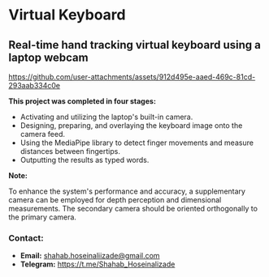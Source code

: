 # Virtual Keyboard

## Real-time hand tracking virtual keyboard using a laptop webcam

https://github.com/user-attachments/assets/912d495e-aaed-469c-81cd-293aab334c0e

**This project was completed in four stages:**

+ Activating and utilizing the laptop's built-in camera.
+ Designing, preparing, and overlaying the keyboard image onto the camera feed.
+ Using the MediaPipe library to detect finger movements and measure distances between fingertips.
+ Outputting the results as typed words.

**Note:**

To enhance the system's performance and accuracy, a supplementary camera can be employed for depth perception and dimensional measurements.
The secondary camera should be oriented orthogonally to the primary camera.

### Contact:
+ **Email:** shahab.hoseinaliizade@gmail.com
+ **Telegram:** https://t.me/Shahab_Hoseinalizade

